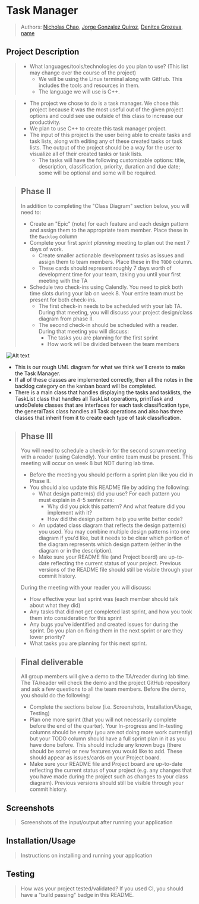 # Task Manager
 
 > Authors: [Nicholas Chao](https://github.com/nibchao), [Jorge Gonzalez Quiroz](https://github.com/JorgeNova-1), [Denitca Grozeva](https://github.com/DeniGroz), [name](https://github.com/USER)

## Project Description
 > * What languages/tools/technologies do you plan to use? (This list may change over the course of the project)
 >   * We will be using the Linux terminal along with GitHub. This includes the tools and resources in them. 
 >   * The language we will use is C++.

 > * The project we chose to do is a task manager. We chose this project because it was the most useful out of the given project options and could see use outside of this class to increase our productivity. 
 > * We plan to use C++ to create this task manager project. 
 > * The input of this project is the user being able to create tasks and task lists, along with editing any of these created tasks or task lists. The output of the project should be a way for the user to visualize all of their created tasks or task lists. 
 >   * The tasks will have the following customizable options: title, description, classification, priority, duration and due date; some will be optional and some will be required.  


 > ## Phase II
 > In addition to completing the "Class Diagram" section below, you will need to:
 > * Create an "Epic" (note) for each feature and each design pattern and assign them to the appropriate team member. Place these in the `Backlog` column
 > * Complete your first *sprint planning* meeting to plan out the next 7 days of work.
 >   * Create smaller actionable development tasks as issues and assign them to team members. Place these in the `TODO` column.
 >   * These cards should represent roughly 7 days worth of development time for your team, taking you until your first meeting with the TA
 > * Schedule two check-ins using Calendly. You need to pick both time slots during your lab on week 8. Your entire team must be present for both check-ins.
 >   * The first check-in needs to be scheduled with your lab TA. During that meeting, you will discuss your project design/class diagram from phase II.
 >   * The second check-in should be scheduled with a reader. During that meeting you will discuss:
 >     * The tasks you are planning for the first sprint
 >     * How work will be divided between the team members
 >    
![Alt text](https://raw.githubusercontent.com/cs100/final-project-nchao006-etapi017-dgroz002-jgonz503/master/cs100-final-project-task-manager-class-diagram.png?token=GHSAT0AAAAAABNSCLWDGJODXDBVZTL4T2YUYQNY25Q)
- This is our rough UML diagram for what we think we'll create to make the Task Manager. 
- If all of these classes are implemented correctly, then all the notes in the backlog category on the kanban board will be completed. 
- There is a main class that handles displaying the tasks and tasklists, the TaskList class that handles all TaskList operations, printTask and undoDelete classes that are interfaces for each task classification type, the generalTask class handles all Task operations and also has three classes that inherit from it to create each type of task classification.
 
 > ## Phase III
 > You will need to schedule a check-in for the second scrum meeting with a reader (using Calendly). Your entire team must be present. This meeting will occur on week 8 but NOT during lab time.
 > * Before the meeting you should perform a sprint plan like you did in Phase II.
 > * You should also update this README file by adding the following:
 >   * What design pattern(s) did you use? For each pattern you must explain in 4-5 sentences:
 >     * Why did you pick this pattern? And what feature did you implement with it?
 >     * How did the design pattern help you write better code?
 >   * An updated class diagram that reflects the design pattern(s) you used. You may combine multiple design patterns into one diagram if you'd like, but it needs to be clear which portion of the diagram represents which design pattern (either in the diagram or in the description).
 >   * Make sure your README file (and Project board) are up-to-date reflecting the current status of your project. Previous versions of the README file should still be visible through your commit history.
> 
> During the meeting with your reader you will discuss: 
 > * How effective your last sprint was (each member should talk about what they did)
 > * Any tasks that did not get completed last sprint, and how you took them into consideration for this sprint
 > * Any bugs you've identified and created issues for during the sprint. Do you plan on fixing them in the next sprint or are they lower priority?
 > * What tasks you are planning for this next sprint.

 
 > ## Final deliverable
 > All group members will give a demo to the TA/reader during lab time. The TA/reader will check the demo and the project GitHub repository and ask a few questions to all the team members. 
 > Before the demo, you should do the following:
 > * Complete the sections below (i.e. Screenshots, Installation/Usage, Testing)
 > * Plan one more sprint (that you will not necessarily complete before the end of the quarter). Your In-progress and In-testing columns should be empty (you are not doing more work currently) but your TODO column should have a full sprint plan in it as you have done before. This should include any known bugs (there should be some) or new features you would like to add. These should appear as issues/cards on your Project board.
 > * Make sure your README file and Project board are up-to-date reflecting the current status of your project (e.g. any changes that you have made during the project such as changes to your class diagram). Previous versions should still be visible through your commit history. 
 
 ## Screenshots
 > Screenshots of the input/output after running your application
 ## Installation/Usage
 > Instructions on installing and running your application
 ## Testing
 > How was your project tested/validated? If you used CI, you should have a "build passing" badge in this README.
 
